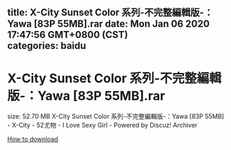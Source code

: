 
title: X-City Sunset Color 系列-不完整編輯版-：Yawa [83P  55MB].rar
date: Mon Jan 06 2020 17:47:56 GMT+0800 (CST)    
categories: baidu
---

# X-City Sunset Color 系列-不完整編輯版-：Yawa [83P  55MB].rar
size: 52.70 MB
 X-City Sunset Color 系列-不完整編輯版-：Yawa [83P 55MB] - X-City - 52尤物 - I Love Sexy Girl - Powered by Discuz! Archiver
 

[How to download](https://bpcam.bemobtrk.com/go/2ceec3aa-1ca2-46d6-b9ff-aaa5c184517c?jno=56)